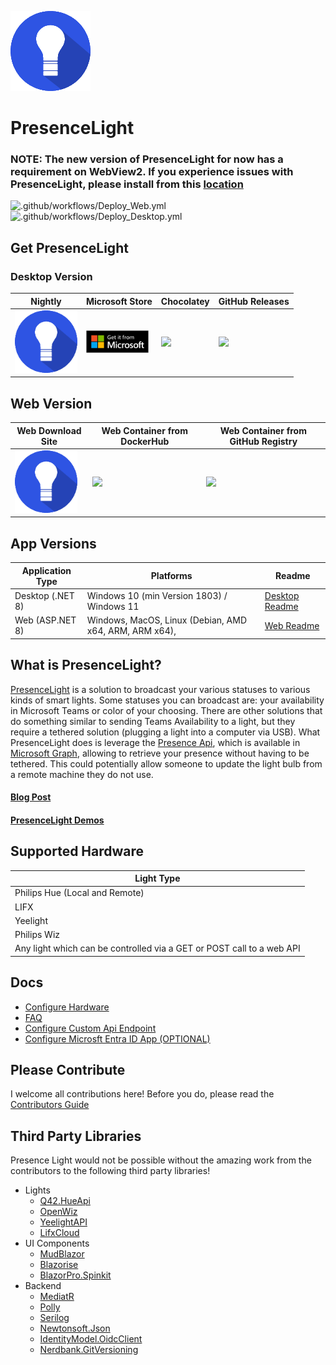 ![Logo](https://github.com/isaacrlevin/PresenceLight/raw/main/Icon.png)
# PresenceLight

### NOTE: The new version of PresenceLight for now has a requirement on WebView2. If you experience issues with PresenceLight, please install from this [location](https://go.microsoft.com/fwlink/p/?LinkId=2124703)


![.github/workflows/Deploy_Web.yml](https://github.com/isaacrlevin/presencelight/workflows/.github/workflows/Deploy_Web.yml/badge.svg)
![.github/workflows/Deploy_Desktop.yml](https://github.com/isaacrlevin/presencelight/workflows/.github/workflows/Deploy_Desktop.yml/badge.svg)

## Get PresenceLight

### Desktop Version

| Nightly | Microsoft Store | Chocolatey | GitHub Releases |
| ------- | --------------- | ---------- | --------------- |
| [<img src="https://github.com/isaacrlevin/PresenceLight/raw/main/Icon.png" width="100">](https://presencelight.blob.core.windows.net/nightly/index.html)| [<img src="https://github.com/isaacrlevin/PresenceLight/raw/main/static/store.svg" width="100">](https://www.microsoft.com/en-us/p/presencelight/9nffkd8gznl7) | [<img src="https://chocolatey.org/assets/images/global-shared/logo.svg" width="100">](https://chocolatey.org/packages/PresenceLight/) | [<img src="https://user-images.githubusercontent.com/8878502/110871471-55fe7c00-8283-11eb-8ce4-afeeaf62458a.png" width="100">](https://github.com/isaacrlevin/presencelight/releases) |

## Web Version

|Web Download Site | Web Container from DockerHub | Web Container from GitHub Registry
| ------- | --------------- | --------------- |
[<img src="https://github.com/isaacrlevin/PresenceLight/raw/main/Icon.png" width="100">](https://presencelightapp.azurewebsites.net/) | [<img src="https://user-images.githubusercontent.com/8878502/110870857-2602a900-8282-11eb-8846-89c61a219236.png" width="100">](https://hub.docker.com/r/isaaclevin/presencelight) | [<img src="https://user-images.githubusercontent.com/8878502/110871471-55fe7c00-8283-11eb-8ce4-afeeaf62458a.png" width="100">](https://github.com/users/isaacrlevin/packages/container/package/presencelight) |

## App Versions

| Application Type |  Platforms | Readme
|--- |  ---- | ---- |
| Desktop (.NET 8) | Windows 10 (min Version 1803) / Windows 11 | [Desktop Readme](docs/desktop-README.md)
| Web (ASP.NET 8) | Windows, MacOS, Linux (Debian, AMD x64, ARM, ARM x64),  | [Web Readme](docs/web-README.md)
## What is PresenceLight?

[PresenceLight](https://isaacl.dev/presence-light) is a solution to broadcast your various statuses to various kinds of smart lights. Some statuses you can broadcast are: your availability in Microsoft Teams or color of your choosing. There are other solutions that do something similar to sending Teams Availability to a light, but they require a tethered solution (plugging a light into a computer via USB). What PresenceLight does is leverage the [Presence Api](https://docs.microsoft.com/graph/api/presence-get), which is available in [Microsoft Graph](https://docs.microsoft.com/graph/overview), allowing to retrieve your presence without having to be tethered. This could potentially allow someone to update the light bulb from a remote machine they do not use.

#### [Blog Post](https://isaacl.dev/presence-light)

#### [PresenceLight Demos](https://www.youtube.com/playlist?list=PL_IEvQa-oTVtB3fKUclJNNJ1r-Sxtjc-m)

## Supported Hardware

| Light Type  |
| ------------ |
| Philips Hue (Local and Remote)
| LIFX |
| Yeelight |
| Philips Wiz |
| Any light which can be controlled via a GET or POST call to a web API |

## Docs
- [Configure Hardware](docs/configure-hardware.md)
- [FAQ](docs/faq.mdFAQ)
- [Configure Custom Api Endpoint](docs/configure-custom-api.md)
- [Configure Microsft Entra ID App (OPTIONAL)](/docs/configure-entra-app.md)

## Please Contribute

I welcome all contributions here! Before you do, please read the [Contributors Guide](docs/CONTRIBUTING.md)

## Third Party Libraries

Presence Light would not be possible without the amazing work from the contributors to the following third party libraries!

- Lights
  - [Q42.HueApi](https://github.com/Q42/Q42.HueApi)
  - [OpenWiz](https://github.com/UselessMnemonic/OpenWiz)
  - [YeelightAPI](https://github.dev/roddone/YeelightAPI)
  - [LifxCloud](https://github.com/isaacrlevin/LifxCloudClient)
- UI Components
  - [MudBlazor](https://www.mudblazor.com/)
  - [Blazorise](https://github.com/Megabit/Blazorise)
  - [BlazorPro.Spinkit](https://github.com/EdCharbeneau/BlazorPro.Spinkit)
- Backend
  - [MediatR](https://github.com/jbogard/MediatR)
  - [Polly](https://github.com/App-vNext/Polly)
  - [Serilog](https://github.com/serilog/serilog)
  - [Newtonsoft.Json](https://github.com/JamesNK/Newtonsoft.Json)
  - [IdentityModel.OidcClient](https://github.com/IdentityModel/IdentityModel.OidcClient)
  - [Nerdbank.GitVersioning](https://github.com/dotnet/Nerdbank.GitVersioning)